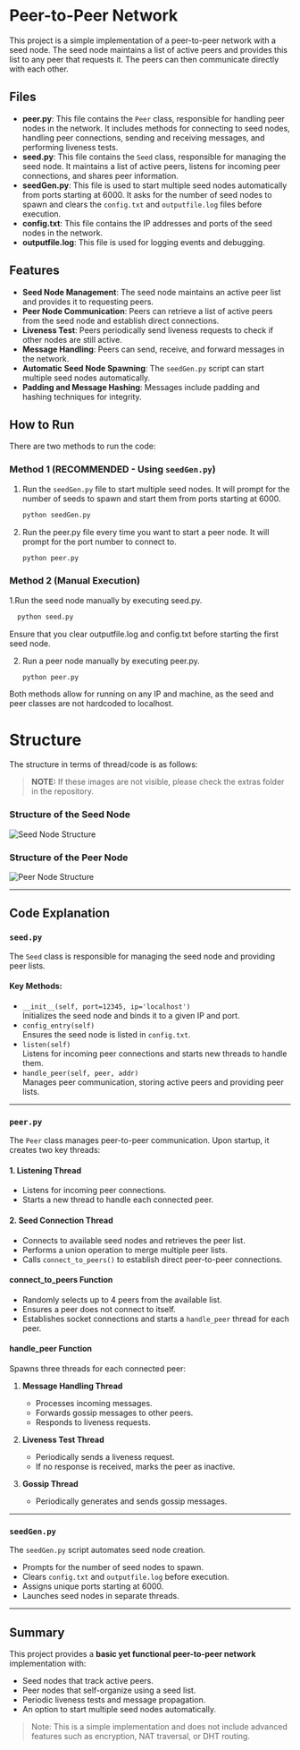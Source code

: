 # Peer-to-Peer Network

This project is a simple implementation of a peer-to-peer network with a seed node. The seed node maintains a list of active peers and provides this list to any peer that requests it. The peers can then communicate directly with each other.

## Files

- **peer.py**: This file contains the `Peer` class, responsible for handling peer nodes in the network. It includes methods for connecting to seed nodes, handling peer connections, sending and receiving messages, and performing liveness tests.
- **seed.py**: This file contains the `Seed` class, responsible for managing the seed node. It maintains a list of active peers, listens for incoming peer connections, and shares peer information.
- **seedGen.py**: This file is used to start multiple seed nodes automatically from ports starting at 6000. It asks for the number of seed nodes to spawn and clears the `config.txt` and `outputfile.log` files before execution.
- **config.txt**: This file contains the IP addresses and ports of the seed nodes in the network.
- **outputfile.log**: This file is used for logging events and debugging.

## Features

- **Seed Node Management**: The seed node maintains an active peer list and provides it to requesting peers.
- **Peer Node Communication**: Peers can retrieve a list of active peers from the seed node and establish direct connections.
- **Liveness Test**: Peers periodically send liveness requests to check if other nodes are still active.
- **Message Handling**: Peers can send, receive, and forward messages in the network.
- **Automatic Seed Node Spawning**: The `seedGen.py` script can start multiple seed nodes automatically.
- **Padding and Message Hashing**: Messages include padding and hashing techniques for integrity.

## How to Run

There are two methods to run the code:

### Method 1 (RECOMMENDED - Using `seedGen.py`)

1. Run the `seedGen.py` file to start multiple seed nodes. It will prompt for the number of seeds to spawn and start them from ports starting at 6000.
   ```bash
   python seedGen.py
   ```
2. Run the peer.py file every time you want to start a peer node. It will prompt for the port number to connect to.
   ```bash
   python peer.py
    ```
### Method 2 (Manual Execution)

1.Run the seed node manually by executing seed.py.
```bash
  python seed.py
  ```
  Ensure that you clear outputfile.log and config.txt before starting the first seed node.
  
2. Run a peer node manually by executing peer.py.
   ```bash
   python peer.py
     ```
Both methods allow for running on any IP and machine, as the seed and peer classes are not hardcoded to localhost.

# Structure

The structure in terms of thread/code is as follows:

> **NOTE:** If these images are not visible, please check the extras folder in the repository.

### Structure of the Seed Node
![Seed Node Structure](images/seed.png)

### Structure of the Peer Node
![Peer Node Structure](images/peer.png)

---

## Code Explanation

### `seed.py`
The `Seed` class is responsible for managing the seed node and providing peer lists.

#### Key Methods:
- `__init__(self, port=12345, ip='localhost')`  
  Initializes the seed node and binds it to a given IP and port.
- `config_entry(self)`  
  Ensures the seed node is listed in `config.txt`.
- `listen(self)`  
  Listens for incoming peer connections and starts new threads to handle them.
- `handle_peer(self, peer, addr)`  
  Manages peer communication, storing active peers and providing peer lists.

---

### `peer.py`
The `Peer` class manages peer-to-peer communication. Upon startup, it creates two key threads:

#### **1. Listening Thread**
- Listens for incoming peer connections.
- Starts a new thread to handle each connected peer.

#### **2. Seed Connection Thread**
- Connects to available seed nodes and retrieves the peer list.
- Performs a union operation to merge multiple peer lists.
- Calls `connect_to_peers()` to establish direct peer-to-peer connections.

#### **connect_to_peers Function**
- Randomly selects up to 4 peers from the available list.
- Ensures a peer does not connect to itself.
- Establishes socket connections and starts a `handle_peer` thread for each peer.

#### **handle_peer Function**
Spawns three threads for each connected peer:

1. **Message Handling Thread**
   - Processes incoming messages.
   - Forwards gossip messages to other peers.
   - Responds to liveness requests.

2. **Liveness Test Thread**
   - Periodically sends a liveness request.
   - If no response is received, marks the peer as inactive.

3. **Gossip Thread**
   - Periodically generates and sends gossip messages.

---

### `seedGen.py`
The `seedGen.py` script automates seed node creation.

- Prompts for the number of seed nodes to spawn.
- Clears `config.txt` and `outputfile.log` before execution.
- Assigns unique ports starting at 6000.
- Launches seed nodes in separate threads.

---

## Summary
This project provides a **basic yet functional peer-to-peer network** implementation with:

- Seed nodes that track active peers.
- Peer nodes that self-organize using a seed list.
- Periodic liveness tests and message propagation.
- An option to start multiple seed nodes automatically.

> Note: This is a simple implementation and does not include advanced features such as encryption, NAT traversal, or DHT routing.
